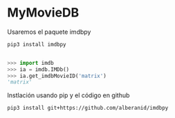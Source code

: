 # MyMovieDB

Usaremos el paquete imdbpy

```sh
pip3 install imdbpy
```

```py

>>> import imdb
>>> ia = imdb.IMDb()
>>> ia.get_imdbMovieID('matrix')
'matrix'


```

Instlación usando pip y el código en github

```sh
pip3 install git+https://github.com/alberanid/imdbpy
```
